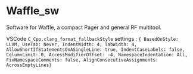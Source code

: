 # Waffle_sw

Software for Waffle, a compact Pager and general RF multitool.

VSCode ```C_Cpp.clang_format_fallbackStyle``` settings : ```{ BasedOnStyle: LLVM, UseTab: Never, IndentWidth: 4, TabWidth: 4, AllowShortIfStatementsOnASingleLine: true, IndentCaseLabels: false, ColumnLimit: 0, AccessModifierOffset: -4, NamespaceIndentation: All, FixNamespaceComments: false, AlignConsecutiveAssignments: AcrossEmptyLines}```

